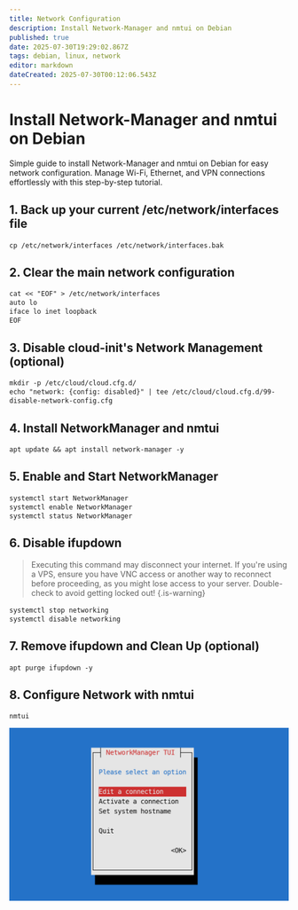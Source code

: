 ```yaml
---
title: Network Configuration
description: Install Network-Manager and nmtui on Debian
published: true
date: 2025-07-30T19:29:02.867Z
tags: debian, linux, network
editor: markdown
dateCreated: 2025-07-30T00:12:06.543Z
---
```


# Install Network-Manager and nmtui on Debian
Simple guide to install Network-Manager and nmtui on Debian for easy network configuration. Manage Wi-Fi, Ethernet, and VPN connections effortlessly with this step-by-step tutorial.
## 1. Back up your current /etc/network/interfaces file

```plaintext
cp /etc/network/interfaces /etc/network/interfaces.bak
```

## 2. Clear the main network configuration

```plaintext
cat << "EOF" > /etc/network/interfaces
auto lo
iface lo inet loopback
EOF
```

## 3. Disable cloud-init's Network Management (optional)

```plaintext
mkdir -p /etc/cloud/cloud.cfg.d/
echo "network: {config: disabled}" | tee /etc/cloud/cloud.cfg.d/99-disable-network-config.cfg
```

## 4. Install NetworkManager and nmtui

```plaintext
apt update && apt install network-manager -y
```

## 5. Enable and Start NetworkManager

```plaintext
systemctl start NetworkManager
systemctl enable NetworkManager
systemctl status NetworkManager
```

## 6. Disable ifupdown

> Executing this command may disconnect your internet. If you're using a VPS, ensure you have VNC access or another way to reconnect before proceeding, as you might lose access to your server. Double-check to avoid getting locked out!
{.is-warning}

```plaintext
systemctl stop networking
systemctl disable networking
```

## 7. Remove ifupdown and Clean Up (optional)

```plaintext
apt purge ifupdown -y
```

## 8. Configure Network with nmtui

```plaintext
nmtui
```

![](/nmtui.png)